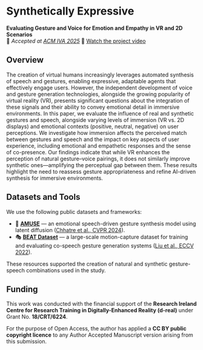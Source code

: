 # Synthetically Expressive  
**Evaluating Gesture and Voice for Emotion and Empathy in VR and 2D Scenarios**  
📍 *Accepted at [ACM IVA 2025](https://iva.acm.org/2025/)*
🎥 [Watch the project video](https://youtu.be/WMfjIB1X-dc?si=JmZD-4bLhxI2FbwM)

## Overview

The creation of virtual humans increasingly leverages automated synthesis of speech and gestures, enabling expressive, adaptable agents that effectively engage users. However, the independent development of voice and gesture generation technologies, alongside the growing popularity of virtual reality (VR), presents significant questions about the integration of these signals and their ability to convey emotional detail in immersive environments. In this paper, we evaluate the influence of real and synthetic gestures and speech, alongside varying levels of immersion (VR vs. 2D displays) and emotional contexts (positive, neutral, negative) on user perceptions. We investigate how immersion affects the perceived match between gestures and speech and the impact on key aspects of user experience, including emotional and empathetic responses and the sense of co-presence. Our findings indicate that while VR enhances the perception of natural gesture–voice pairings, it does not similarly improve synthetic ones—amplifying the perceptual gap between them. These results highlight the need to reassess gesture appropriateness and refine AI-driven synthesis for immersive environments.

## Datasets and Tools

We use the following public datasets and frameworks:

- 🤖 **[AMUSE](https://amuse.is.tue.mpg.de/)** — an emotional speech-driven gesture synthesis model using latent diffusion ([Chhatre et al., CVPR 2024](https://openaccess.thecvf.com/content/CVPR2024/html/Chhatre_Emotional_Speech-driven_3D_Body_Animation_via_Disentangled_Latent_Diffusion_CVPR_2024_paper.html)).
- 🎭 **[BEAT Dataset](https://pantomatrix.github.io/BEAT/)** — a large-scale motion-capture dataset for training and evaluating co-speech gesture generation systems ([Liu et al., ECCV 2022](https://www.ecva.net/papers/eccv_2022/papers_ECCV/papers/136670605.pdf)).

These resources supported the creation of natural and synthetic gesture-speech combinations used in the study.

## Funding

This work was conducted with the financial support of the **Research Ireland Centre for Research Training in Digitally-Enhanced Reality (d-real)** under Grant No. **18/CRT/6224**.

For the purpose of Open Access, the author has applied a **CC BY public copyright licence** to any Author Accepted Manuscript version arising from this submission.


